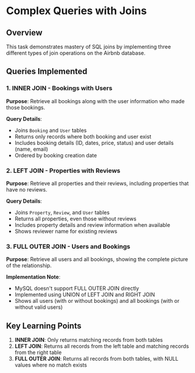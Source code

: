 # Complex Queries with Joins

## Overview
This task demonstrates mastery of SQL joins by implementing three different types of join operations on the Airbnb database.

## Queries Implemented

### 1. INNER JOIN - Bookings with Users
**Purpose**: Retrieve all bookings along with the user information who made those bookings.

**Query Details**:
- Joins `Booking` and `User` tables
- Returns only records where both booking and user exist
- Includes booking details (ID, dates, price, status) and user details (name, email)
- Ordered by booking creation date

### 2. LEFT JOIN - Properties with Reviews
**Purpose**: Retrieve all properties and their reviews, including properties that have no reviews.

**Query Details**:
- Joins `Property`, `Review`, and `User` tables
- Returns all properties, even those without reviews
- Includes property details and review information when available
- Shows reviewer name for existing reviews

### 3. FULL OUTER JOIN - Users and Bookings
**Purpose**: Retrieve all users and all bookings, showing the complete picture of the relationship.

**Implementation Note**:
- MySQL doesn't support FULL OUTER JOIN directly
- Implemented using UNION of LEFT JOIN and RIGHT JOIN
- Shows all users (with or without bookings) and all bookings (with or without valid users)

## Key Learning Points

1. **INNER JOIN**: Only returns matching records from both tables
2. **LEFT JOIN**: Returns all records from the left table and matching records from the right table
3. **FULL OUTER JOIN**: Returns all records from both tables, with NULL values where no match exists
